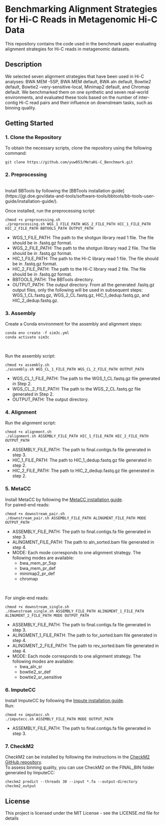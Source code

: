 # Benchmarking Alignment Strategies for Hi-C Reads in Metagenomic Hi-C Data
This repository contains the code used in the benchmark paper evaluating alignment strategies for Hi-C reads in metagenomic datasets.

## Description
We selected seven alignment strategies that have been used in Hi-C analyses: BWA MEM -5SP, BWA MEM default, BWA aln default, Bowtie2 default, Bowtie2 –very-sensitive-local, Minimap2 default, and Chromap default. We benchmarked them on one synthetic and seven real-world environments, and evaluated these tools based on the number of inter-contig Hi-C read pairs and their influence on downstream tasks, such as binning quality.

## Getting Started
### 1. Clone the Repository 
To obtain the necessary scripts, clone the repository using the following command:
```
git clone https://github.com/yuw053/MetaHi-C_Benchmark.git
```

### 2. Preprocessing 
<br>
Install BBTools by following the [BBTools installation guide](https://jgi.doe.gov/data-and-tools/software-tools/bbtools/bb-tools-user-guide/installation-guide/).

Once installed, run the preprocessing script:
```
chmod +x preprocessing.sh
./preprocessing.sh WGS_1_FILE_PATH WGS_2_FILE_PATH HIC_1_FILE_PATH HIC_2_FILE_PATH BBTOOLS_PATH OUTPUT_PATH
```
* WGS_1_FILE_PATH: The path to the shotgun library read 1 file. The file should be in .fastq.gz format.
* WGS_2_FILE_PATH: The path to the shotgun library read 2 file. The file should be in .fastq.gz format.
* HIC_1_FILE_PATH: The path to the Hi-C library read 1 file. The file should be in .fastq.gz format.
* HIC_2_FILE_PATH: The path to the Hi-C library read 2 file. The file should be in .fastq.gz format.
* BBTOOLS_PATH: The BBTools directory.
* OUTPUT_PATH: The output directory.
From all the generated .fastq.gz output files, only the following will be used in subsequent steps: WGS_1_CL.fastq.gz, WGS_2_CL.fastq.gz, HIC_1_dedup.fastq.gz, and HIC_2_dedup.fastq.gz.

### 3. Assembly
Create a Conda environment for the assembly and alignment steps:
```
conda env create -f sim3c.yml
conda activate sim3c
```
<br>

Run the assembly script:
```
chmod +x assembly.sh 
./assembly.sh WGS_CL_1_FILE_PATH WGS_CL_2_FILE_PATH OUTPUT_PATH
```
* WGS_CL_1_FILE_PATH: The path to the WGS_1_CL.fastq.gz file generated in Step 2.
* WGS_CL_2_FILE_PATH: The path to the WGS_2_CL.fastq.gz file generated in Step 2.
* OUTPUT_PATH: The output directory.

### 4. Alignment 
Run the alignment script:
```
chmod +x alignment.sh
./alignment.sh ASSEMBLY_FILE_PATH HIC_1_FILE_PATH HIC_2_FILE_PATH OUTPUT_PATH
```
* ASSEMBLY_FILE_PATH: The path to final.contigs.fa file generated in step 3.
* HIC_1_FILE_PATH: The path to HIC_1_dedup.fastq.gz file generated in step 2.
* HIC_2_FILE_PATH: The path to HIC_2_dedup.fastq.gz file generated in step 2.

### 5. MetaCC
Install MetaCC by following the [MetaCC installation guide](https://github.com/dyxstat/MetaCC?tab=readme-ov-file#installation-guide).
<br>
For paired-end reads:
```
chmod +x downstream_pair.sh
./downstream_pair.sh ASSEMBLY_FILE_PATH ALINGMENT_FILE_PATH MODE OUTPUT_PATH
```
* ASSEMBLY_FILE_PATH: The path to final.contigs.fa file generated in step 3.
* ALINGMENT_FILE_PATH: The path to aln_sorted.bam file generated in step 4.
* MODE: Each mode corresponds to one alignment strategy. The following modes are available:
    * bwa_mem_pr_5sp
    * bwa_mem_pr_def
    * minimap2_pr_def
    * chromap
<br>

For single-end reads:
```
chmod +x downstream_single.sh
./downstream_single.sh ASSEMBLY_FILE_PATH ALINGMENT_1_FILE_PATH ALINGMENT_2_FILE_PATH MODE OUTPUT_PATH
```
* ASSEMBLY_FILE_PATH: The path to final.contigs.fa file generated in step 3.
* ALINGMENT_1_FILE_PATH: The path to for_sorted.bam file generated in step 4.
* ALINGMENT_2_FILE_PATH: The path to rev_sorted.bam file generated in step 4.
* MODE: Each mode corresponds to one alignment strategy. The following modes are available:
    * bwa_aln_sr
    * bowtie2_sr_def
    * bowtie2_sr_sensitive

### 6. ImputeCC
Install ImputeCC by following the [Impute installation guide](https://github.com/dyxstat/ImputeCC?tab=readme-ov-file#installation-guide).
<br>
Run:
```
chmod +x imputecc.sh
./imputecc.sh ASSEMBLY_FILE_PATH MODE OUTPUT_PATH
```
* ASSEMBLY_FILE_PATH: The path to final.contigs.fa file generated in step 3.

### 7. CheckM2
CheckM2 can be installed by following the instructions in the [CheckM2 GitHub repository](https://github.com/chklovski/CheckM2). <br>
To assess binning quality, you can use CheckM2 on the FINAL_BIN folder generated by ImputeCC:
```
checkm2 predict --threads 30 --input *.fa --output-directory checkm2_output
```

## License
This project is licensed under the MIT License - see the LICENSE.md file for details
